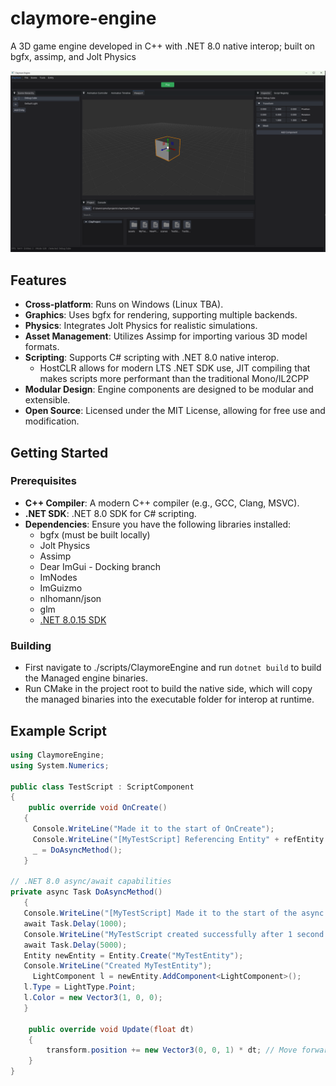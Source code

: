 # claymore-engine
A 3D game engine developed in C++ with .NET 8.0 native interop; built on bgfx, assimp, and Jolt Physics

![Screenshot](assets/screenshots/engine_01.png)

## Features
- **Cross-platform**: Runs on Windows (Linux TBA).
- **Graphics**: Uses bgfx for rendering, supporting multiple backends.
- **Physics**: Integrates Jolt Physics for realistic simulations.
- **Asset Management**: Utilizes Assimp for importing various 3D model formats.
- **Scripting**: Supports C# scripting with .NET 8.0 native interop.
  - HostCLR allows for modern LTS .NET SDK use, JIT compiling that makes scripts more performant than the traditional Mono/IL2CPP
- **Modular Design**: Engine components are designed to be modular and extensible.
- **Open Source**: Licensed under the MIT License, allowing for free use and modification.

## Getting Started
### Prerequisites
- **C++ Compiler**: A modern C++ compiler (e.g., GCC, Clang, MSVC).
- **.NET SDK**: .NET 8.0 SDK for C# scripting.
- **Dependencies**: Ensure you have the following libraries installed:
  - bgfx (must be built locally)   
  - Jolt Physics
  - Assimp
  - Dear ImGui - Docking branch
  - ImNodes
  - ImGuizmo
  - nlhomann/json
  - glm
  - [.NET 8.0.15 SDK](https://dotnet.microsoft.com/en-us/download/dotnet/8.0)
    
### Building 
- First navigate to ./scripts/ClaymoreEngine and run ```dotnet build``` to build the Managed engine binaries.
- Run CMake in the project root to build the native side, which will copy the managed binaries into the executable folder for interop at runtime.

## Example Script
```csharp
using ClaymoreEngine;
using System.Numerics;

public class TestScript : ScriptComponent
{
    public override void OnCreate()
   {
     Console.WriteLine("Made it to the start of OnCreate");
     Console.WriteLine("[MyTestScript] Referencing Entity" + refEntity.EntityID);     
     _ = DoAsyncMethod();
   }

// .NET 8.0 async/await capabilities
private async Task DoAsyncMethod()
   {
   Console.WriteLine("[MyTestScript] Made it to the start of the async function.");
   await Task.Delay(1000);
   Console.WriteLine("MyTestScript created successfully after 1 second!");
   await Task.Delay(5000);
   Entity newEntity = Entity.Create("MyTestEntity");
   Console.WriteLine("Created MyTestEntity");
     LightComponent l = newEntity.AddComponent<LightComponent>();
   l.Type = LightType.Point;
   l.Color = new Vector3(1, 0, 0);
   }

    public override void Update(float dt)
    {
        transform.position += new Vector3(0, 0, 1) * dt; // Move forward
    }
}
```
